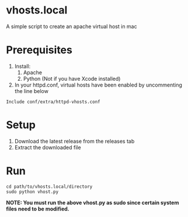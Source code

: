 
vhosts.local
===============

A simple script to create an apache virtual host in mac

Prerequisites
================

1. Install:
	1. Apache
	2. Python (Not if you have Xcode installed)
2. In your httpd.conf, virtual hosts have been enabled by uncommenting the line below

````
Include conf/extra/httpd-vhosts.conf
````

Setup
======
1. Download the latest release from the releases tab
2. Extract the downloaded file

Run
=======

````
cd path/to/vhosts.local/directory
sudo python vhost.py
````
<strong>NOTE: You must run the above vhost.py as sudo since certain system files need to be modified.</strong>